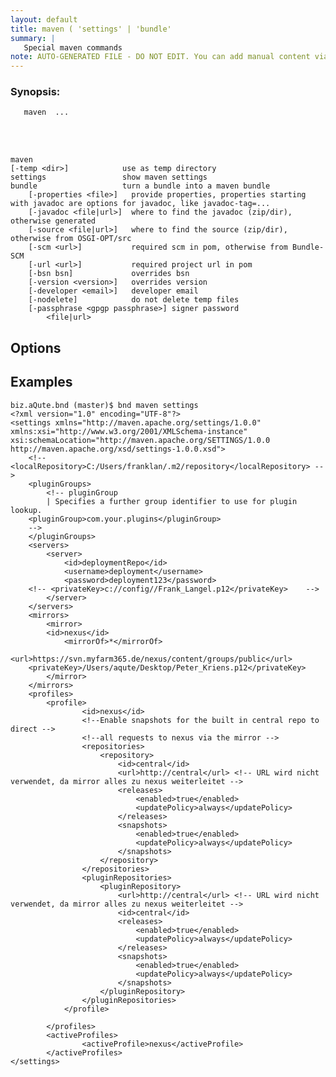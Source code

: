 ```yaml
---
layout: default
title: maven ( 'settings' | 'bundle'
summary: |
   Special maven commands
note: AUTO-GENERATED FILE - DO NOT EDIT. You can add manual content via same filename in _ext sub-folder. 
---
```


### Synopsis: #
	   maven  ...


<!-- Manual content from: ext/maven.md --><br /><br />

	maven 
	[-temp <dir>]            use as temp directory
	settings                 show maven settings
	bundle                   turn a bundle into a maven bundle
		[-properties <file>]   provide properties, properties starting with javadoc are options for javadoc, like javadoc-tag=...
		[-javadoc <file|url>]  where to find the javadoc (zip/dir), otherwise generated
		[-source <file|url>]   where to find the source (zip/dir), otherwise from OSGI-OPT/src
		[-scm <url>]           required scm in pom, otherwise from Bundle-SCM
		[-url <url>]           required project url in pom
		[-bsn bsn]             overrides bsn
		[-version <version>]   overrides version
		[-developer <email>]   developer email
		[-nodelete]            do not delete temp files
		[-passphrase <gpgp passphrase>] signer password
			<file|url>

## Options

## Examples

	biz.aQute.bnd (master)$ bnd maven settings
	<?xml version="1.0" encoding="UTF-8"?>
	<settings xmlns="http://maven.apache.org/settings/1.0.0" xmlns:xsi="http://www.w3.org/2001/XMLSchema-instance" xsi:schemaLocation="http://maven.apache.org/SETTINGS/1.0.0 http://maven.apache.org/xsd/settings-1.0.0.xsd">
		<!-- <localRepository>C:/Users/franklan/.m2/repository</localRepository> -->
		<pluginGroups>
			<!-- pluginGroup
			| Specifies a further group identifier to use for plugin lookup.
		<pluginGroup>com.your.plugins</pluginGroup>
		-->
		</pluginGroups>
		<servers>
			<server>
				<id>deploymentRepo</id>
				<username>deployment</username>
				<password>deployment123</password>
		<!-- <privateKey>c://config//Frank_Langel.p12</privateKey>    -->
			</server>
		</servers>
		<mirrors>
			<mirror>
			<id>nexus</id>
				<mirrorOf>*</mirrorOf>
				<url>https://svn.myfarm365.de/nexus/content/groups/public</url>
		<privateKey>/Users/aqute/Desktop/Peter_Kriens.p12</privateKey>
			</mirror>
		</mirrors>
		<profiles>
			<profile>
					<id>nexus</id>
					<!--Enable snapshots for the built in central repo to direct -->
					<!--all requests to nexus via the mirror -->
					<repositories>
						<repository>
							<id>central</id>
							<url>http://central</url> <!-- URL wird nicht verwendet, da mirror alles zu nexus weiterleitet -->
							<releases>
								<enabled>true</enabled>
								<updatePolicy>always</updatePolicy>
							</releases>
							<snapshots>
								<enabled>true</enabled>
								<updatePolicy>always</updatePolicy>
							</snapshots>
						</repository>
					</repositories>
					<pluginRepositories>
						<pluginRepository>
							<url>http://central</url> <!-- URL wird nicht verwendet, da mirror alles zu nexus weiterleitet -->
							<id>central</id>
							<releases>
								<enabled>true</enabled>
								<updatePolicy>always</updatePolicy>
							</releases>
							<snapshots>
								<enabled>true</enabled>
								<updatePolicy>always</updatePolicy>
							</snapshots>
						</pluginRepository>
					</pluginRepositories>
				</profile>

			</profiles>
			<activeProfiles>
					<activeProfile>nexus</activeProfile>
			</activeProfiles>
	</settings>
